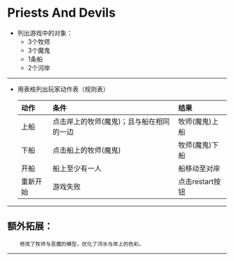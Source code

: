 # Priests And Devils

- 列出游戏中的对象：
    - 3个牧师
    - 3个魔鬼
    - 1条船
    - 2个河岸

------
- 用表格列出玩家动作表（规则表）

    动作 | 条件 | 结果
    |:-|:-|:-|
    上船 | 点击岸上的牧师(魔鬼)；且与船在相同的一边| 牧师(魔鬼)上船
    下船 | 点击船上的牧师(魔鬼) | 牧师(魔鬼)下船
    开船 | 船上至少有一人 | 船移动至对岸
    重新开始 |游戏失败 | 点击restart按钮

-----
## 额外拓展：
        
        修改了牧师与恶魔的模型，优化了河水与岸上的色彩。
    
-----
